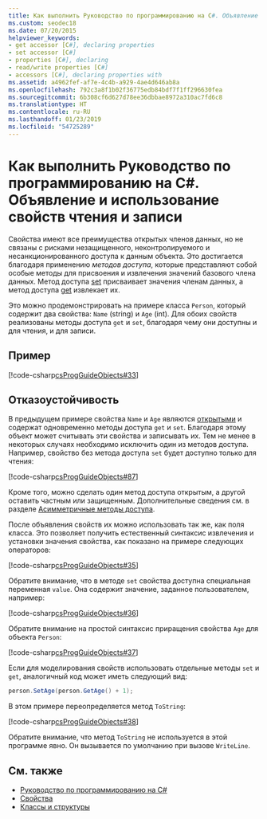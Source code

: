 ```yaml
---
title: Как выполнить Руководство по программированию на C#. Объявление и использование свойств чтения и записи
ms.custom: seodec18
ms.date: 07/20/2015
helpviewer_keywords:
- get accessor [C#], declaring properties
- set accessor [C#]
- properties [C#], declaring
- read/write properties [C#]
- accessors [C#], declaring properties with
ms.assetid: a4962fef-af7e-4c4b-a929-4ae4d646ab8a
ms.openlocfilehash: 792c3a8f1b02f36775edb84bdf7f1ff296630fea
ms.sourcegitcommit: 6b308cf6d627d78ee36dbbae8972a310ac7fd6c8
ms.translationtype: HT
ms.contentlocale: ru-RU
ms.lasthandoff: 01/23/2019
ms.locfileid: "54725289"
---
```

# <a name="how-to-declare-and-use-read-write-properties-c-programming-guide"></a>Как выполнить Руководство по программированию на C#. Объявление и использование свойств чтения и записи
Свойства имеют все преимущества открытых членов данных, но не связаны с рисками незащищенного, неконтролируемого и несанкционированного доступа к данным объекта. Это достигается благодаря применению *методов доступа*, которые представляют собой особые методы для присвоения и извлечения значений базового члена данных. Метод доступа [set](../../../csharp/language-reference/keywords/set.md) присваивает значения членам данных, а метод доступа [get](../../../csharp/language-reference/keywords/get.md) извлекает их.  
  
 Это можно продемонстрировать на примере класса `Person`, который содержит два свойства: `Name` (string) и `Age` (int). Для обоих свойств реализованы методы доступа `get` и `set`, благодаря чему они доступны и для чтения, и для записи.  
  
## <a name="example"></a>Пример  
 [!code-csharp[csProgGuideObjects#33](../../../csharp/programming-guide/classes-and-structs/codesnippet/CSharp/how-to-declare-and-use-read-write-properties_1.cs)]  
  
## <a name="robust-programming"></a>Отказоустойчивость  
 В предыдущем примере свойства `Name` и `Age` являются [открытыми](../../../csharp/language-reference/keywords/public.md) и содержат одновременно методы доступа `get` и `set`. Благодаря этому объект может считывать эти свойства и записывать их. Тем не менее в некоторых случаях необходимо исключить один из методов доступа. Например, свойство без метода доступа `set` будет доступно только для чтения:  
  
 [!code-csharp[csProgGuideObjects#87](../../../csharp/programming-guide/classes-and-structs/codesnippet/CSharp/how-to-declare-and-use-read-write-properties_2.cs)]  
  
 Кроме того, можно сделать один метод доступа открытым, а другой оставить частным или защищенным. Дополнительные сведения см. в разделе [Асимметричные методы доступа](../../../csharp/programming-guide/classes-and-structs/restricting-accessor-accessibility.md).  
  
 После объявления свойств их можно использовать так же, как поля класса. Это позволяет получить естественный синтаксис извлечения и установки значения свойства, как показано на примере следующих операторов:  
  
 [!code-csharp[csProgGuideObjects#35](../../../csharp/programming-guide/classes-and-structs/codesnippet/CSharp/how-to-declare-and-use-read-write-properties_3.cs)]  
  
 Обратите внимание, что в методе `set` свойства доступна специальная переменная `value`. Она содержит значение, заданное пользователем, например:  
  
 [!code-csharp[csProgGuideObjects#36](../../../csharp/programming-guide/classes-and-structs/codesnippet/CSharp/how-to-declare-and-use-read-write-properties_4.cs)]  
  
 Обратите внимание на простой синтаксис приращения свойства `Age` для объекта `Person`:  
  
 [!code-csharp[csProgGuideObjects#37](../../../csharp/programming-guide/classes-and-structs/codesnippet/CSharp/how-to-declare-and-use-read-write-properties_5.cs)]  
  
 Если для моделирования свойств использовать отдельные методы `set` и `get`, аналогичный код может иметь следующий вид:  
  
```csharp  
person.SetAge(person.GetAge() + 1);   
```  
  
 В этом примере переопределяется метод `ToString`:  
  
 [!code-csharp[csProgGuideObjects#38](../../../csharp/programming-guide/classes-and-structs/codesnippet/CSharp/how-to-declare-and-use-read-write-properties_6.cs)]  
  
 Обратите внимание, что метод `ToString` не используется в этой программе явно. Он вызывается по умолчанию при вызове `WriteLine`.  
  
## <a name="see-also"></a>См. также

- [Руководство по программированию на C#](../../../csharp/programming-guide/index.md)
- [Свойства](../../../csharp/programming-guide/classes-and-structs/properties.md)
- [Классы и структуры](../../../csharp/programming-guide/classes-and-structs/index.md)
